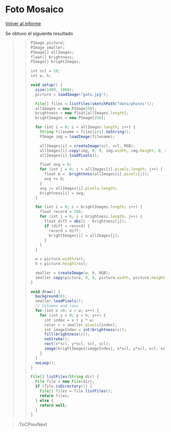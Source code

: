 # Foto Mosaico

[Volver al informe](/docs/workshops/informImagingAndVideo)

Se obtuvo el siguiente resultado

> 
> >
> > 
> > ```js
> > PImage picture;
> > PImage smaller;
> > PImage[] allImages;
> > float[] brightness;
> > PImage[] brightImages;
> > 
> > int scl = 16;
> > int w, h;
> > 
> > void setup() {
> >   size(1400, 1000);
> >   picture = loadImage("gato.jpg");
> > 
> >   File[] files = listFiles(sketchPath("data/photos"));
> >   allImages = new PImage[50];
> >   brightness = new float[allImages.length];
> >   brightImages = new PImage[256];
> > 
> >   for (int i = 0; i < allImages.length; i++) {
> >     String filename = files[i+1].toString();
> >     PImage img = loadImage(filename);
> > 
> >     allImages[i] = createImage(scl, scl, RGB);
> >     allImages[i].copy(img, 0, 0, img.width, img.height, 0, 0, scl, scl);
> >     allImages[i].loadPixels();
> > 
> >     float avg = 0;
> >     for (int j = 0; j < allImages[i].pixels.length; j++) {
> >       float b =  brightness(allImages[i].pixels[j]);
> >       avg += b;
> >     }
> >     avg /= allImages[i].pixels.length;
> >     brightness[i] = avg;
> >   }
> > 
> >   for (int i = 0; i < brightImages.length; i++) {
> >     float record = 256;
> >     for (int j = 0; j < brightness.length; j++) {
> >       float diff = abs(i - brightness[j]);
> >       if (diff < record) {
> >         record = diff;
> >         brightImages[i] = allImages[j];
> >       }
> >     }
> >   }
> > 
> >   w = picture.width/scl;
> >   h = picture.height/scl;
> > 
> >   smaller = createImage(w, h, RGB);
> >   smaller.copy(picture, 0, 0, picture.width, picture.height, 0, 0, w, h);
> > }
> > 
> > void draw() {
> >   background(0);
> >   smaller.loadPixels();
> >   // Columns and rows
> >   for (int x =0; x < w; x++) {
> >     for (int y = 0; y < h; y++) {
> >       int index = x + y * w;
> >       color c = smaller.pixels[index];
> >       int imageIndex = int(brightness(c));
> >       fill(brightness(c));
> >       noStroke();
> >       rect(x*scl, y*scl, scl, scl);
> >       image(brightImages[imageIndex], x*scl, y*scl, scl, scl);
> >     }
> >   }
> >   noLoop();
> > }
> > 
> > File[] listFiles(String dir) {
> >   File file = new File(dir);
> >   if (file.isDirectory()) {
> >     File[] files = file.listFiles();
> >     return files;
> >   } else {
> >     return null;
> >   }
> > }
> > ```

> :ToCPrevNext